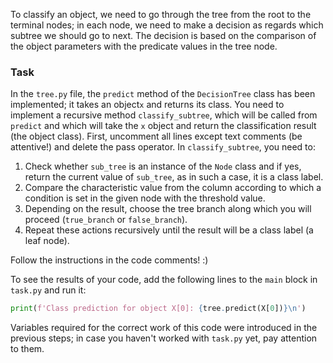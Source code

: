 To classify an object, we need to go through the tree from the root to the terminal nodes;
in each node, we need to make a decision as regards which subtree we should go to next. The decision
is based on the comparison of the object parameters with the predicate values in
the tree node.

### Task

In the `tree.py` file, the `predict` method of the `DecisionTree` class has been implemented; it takes an object`x` and returns its class. 
You need to implement a recursive method `classify_subtree`, which will be called from `predict` 
and which will take the `х` object and return the classification result (the object class). First, uncomment 
all lines except text comments (be attentive!) and delete the pass operator.
In `classify_subtree`, you need to:

1. Check whether `sub_tree` is an instance of the `Node` class and if yes, return the
   current value of `sub_tree`, as in such a case, it is a class label.
2. Compare the characteristic value from the column according to which a condition is set in the given node with the threshold value.
3. Depending on the result, choose the tree branch along which you will proceed (`true_branch` or `false_branch`).
4. Repeat these actions recursively until the result will be a class label (a leaf node).

<div class="hint">Follow the instructions in the code comments! :)</div>

To see the results of your code, add the following lines
to the `main` block in `task.py` and run it:
```python
print(f'Class prediction for object X[0]: {tree.predict(X[0])}\n')
```
Variables required for the correct work of this code were introduced in the previous steps; in case you haven't worked with
`task.py` yet, pay attention to them.
